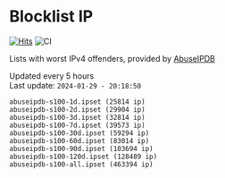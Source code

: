 # Blocklist IP

[![Hits](https://hits.seeyoufarm.com/api/count/incr/badge.svg?url=https%3A%2F%2Fgithub.com%2Fborestad%2Fblocklist-ip%2F&count_bg=%2379C83D&title_bg=%23555555&icon=&icon_color=%23E7E7E7&title=hits&edge_flat=false)](https://hits.seeyoufarm.com)  ![CI](https://img.shields.io/github/workflow/status/borestad/blocklist-ip/CI?style=flat-square)

Lists with worst IPv4 offenders, provided by [AbuseIPDB](https://www.abuseipdb.com/)

<!-- FOOTER-PLACEHOLDER -->
Updated every 5 hours<br>
Last update: `2024-01-29 - 20:18:50`
```
abuseipdb-s100-1d.ipset (25814 ip)
abuseipdb-s100-2d.ipset (29904 ip)
abuseipdb-s100-3d.ipset (32814 ip)
abuseipdb-s100-7d.ipset (39573 ip)
abuseipdb-s100-30d.ipset (59294 ip)
abuseipdb-s100-60d.ipset (83014 ip)
abuseipdb-s100-90d.ipset (103694 ip)
abuseipdb-s100-120d.ipset (128489 ip)
abuseipdb-s100-all.ipset (463394 ip)
```
